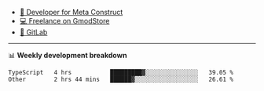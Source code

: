 - [🎈 Developer for Meta Construct](https://metastruct.net)
- [💻 Freelance on GmodStore](https://www.gmodstore.com/users/Tenrys)
- [🦊 GitLab](https://gitlab.com/Tenrys)

---

📊 **Weekly development breakdown**
<!--START_SECTION:waka-->

```text
TypeScript   4 hrs           █████████▓░░░░░░░░░░░░░░░   39.05 %
Other        2 hrs 44 mins   ██████▓░░░░░░░░░░░░░░░░░░   26.61 %
```

<!--END_SECTION:waka-->
